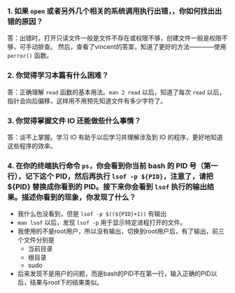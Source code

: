 ### 1. 如果 `open` 或者另外几个相关的系统调用执行出错，，你如何找出出错的原因？

答：出错时，打开只读文件一般是文件不存在或权限不够，创建文件一般是权限不够，可手动排查。
然后，查看了vincent的答案，知道了更好的方法————使用 `perror()` 函数。

### 2. 你觉得学习本篇有什么困难？

答：正确理解 `read` 函数的基本用法。`man 2 read` 以后，知道了每次 `read` 以后，指针会向后偏移，这样用不用预先知道文件有多少字符了。

### 3. 你觉得掌握文件 IO 还能做些什么事情？

答：谈不上掌握。学习 IO 有助于以后学习并理解涉及到 IO 的程序，更好地知道这些程序的效率。

### 4. 在你的终端执行命令 `ps`，你会看到你当前 bash 的 PID 号（第一行），记下这个 PID，然后再执行 `lsof -p ${PID}`，注意了，请把 ${PID} 替换成你看到的 PID。接下来你会看到 `lsof` 执行的输出结果。描述你看到的现象，你发现了什么？
- 我什么也没看到，但是 `lsof -p $((${PID}+1))` 有输出
- `man lsof` 以后，发现 `lsof -p` 用于显示特定进程打开的文件。
- 我使用的不是root用户，所以没有输出，切换到root用户后，有了输出，前三个文件分别是
  - 当前目录
  - 根目录
  - sudo
- 后来发现不是用户的问题，而是bash的PID不在第一行，输入正确的PID以后，结果与root下的结果类似。
